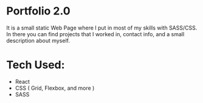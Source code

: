 # Portfolio 2.0

It is a small static Web Page where I put in most of my skills with SASS/CSS. In there you can find projects that I worked in, contact info, and a small description about myself.

# Tech Used:

- React
- CSS ( Grid, Flexbox, and more )
- SASS
